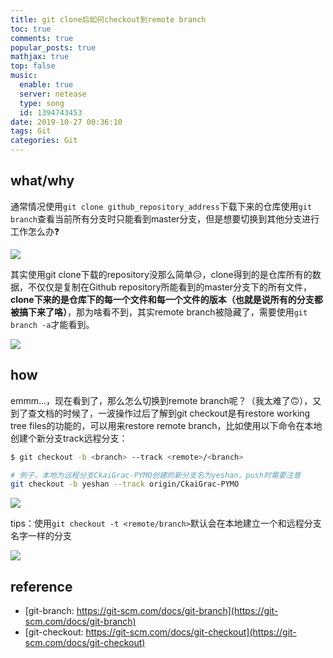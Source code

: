 ```yaml
---
title: git clone后如何checkout到remote branch
toc: true
comments: true
popular_posts: true
mathjax: true
top: false
music:
  enable: true
  server: netease
  type: song
  id: 1394743453
date: 2019-10-27 00:36:10
tags: Git
categories: Git
---
```


## what/why

通常情况使用`git clone github_repository_address`下载下来的仓库使用`git branch`查看当前所有分支时只能看到master分支，但是想要切换到其他分支进行工作怎么办❓

![](https://cdn.jsdelivr.net/gh/ssmath/mypic/img/20191027014941.png)

其实使用git clone下载的repository没那么简单😥，clone得到的是仓库所有的数据，不仅仅是复制在Github repository所能看到的master分支下的所有文件，**clone下来的是仓库下的每一个文件和每一个文件的版本（也就是说所有的分支都被搞下来了咯）**，那为啥看不到，其实remote branch被隐藏了，需要使用`git branch -a`才能看到。

![](https://cdn.jsdelivr.net/gh/ssmath/mypic/img/20191027015046.png)

## how
emmm...，现在看到了，那么怎么切换到remote branch呢？（我太难了🙃），又到了查文档的时候了，一波操作过后了解到git checkout是有restore working tree files的功能的，可以用来restore remote branch，比如使用以下命令在本地创建个新分支track远程分支：

```bash
$ git checkout -b <branch> --track <remote>/<branch>
```

```bash
# 例子，本地为远程分支CkaiGrac-PYMO创建的新分支名为yeshan，push时需要注意
git checkout -b yeshan --track origin/CkaiGrac-PYMO
```

![](https://cdn.jsdelivr.net/gh/ssmath/mypic/img/20191027015123.png)

tips：使用`git checkout -t <remote/branch>`默认会在本地建立一个和远程分支名字一样的分支

![](https://cdn.jsdelivr.net/gh/ssmath/mypic/img/20191027015200.png)

## reference
- [git-branch: https://git-scm.com/docs/git-branch](https://git-scm.com/docs/git-branch)
- [git-checkout: https://git-scm.com/docs/git-checkout](https://git-scm.com/docs/git-checkout)
